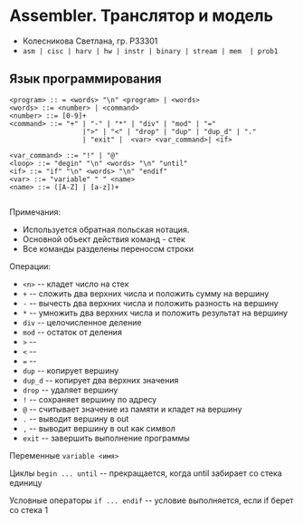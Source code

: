 # Assembler. Транслятор и модель

- Колесникова Светлана, гр. P33301
- `asm | cisc | harv | hw | instr | binary | stream | mem  | prob1`

## Язык программирования

``` ebnf
<program> :: = <words> "\n" <program> | <words>
<words> ::= <number> | <command>
<number> ::= [0-9]+
<command> ::= "+" | "-" | "*" | "div" | "mod" | "=" 
                  |">" | "<" | "drop" | "dup" | "dup_d" | "." 
                  | "exit" |  <var> <var_command>| <if>
                  
<var_command> ::= "!" | "@"
<loop> ::= "degin" "\n" <words> "\n" "until"
<if> ::= "if" "\n" <words> "\n" "endif"
<var> ::= "variable" " " <name>
<name> ::= ([A-Z] | [a-z])+


```
Примечания:
- Используется обратная польская нотация.
- Основной объект действия команд - стек
- Все команды разделены переносом строки

Операции:

- `<n>` -- кладет число на стек
- `+` -- сложить два верхних числа и положить сумму на вершину
- `-` -- вычесть два верхних числа и положить разность на вершину
- `*` -- умножить два верхних числа и положить результат на вершину
- `div` -- целочисленное деление
- `mod` -- остаток от деления
- `>` -- 
- `<` -- 
- `=` -- 
- `dup` -- копирует вершину
- `dup_d` -- копирует два верхних значения
- `drop` -- удаляет вершину
- `!` -- сохраняет вершину по адресу
- `@` -- считывает значение из памяти и кладет на вершину
- `.` -- выводит вершину в out
- `,` -- выводит вершину в out как символ
- `exit` -- завершить выполнение программы

Переменные
`variable <имя>`

Циклы
`begin ... until` -- прекращается, когда until забирает со стека единицу

Условные операторы
`if ... endif` -- условие выполняется, если if берет со стека 1

